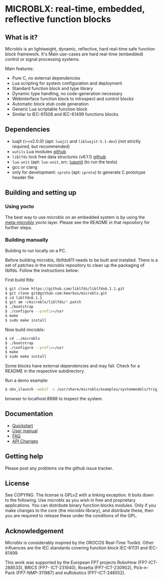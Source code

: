 MICROBLX: real-time, embedded, reflective function blocks
=========================================================

What is it?
-----------

Microblx is an lightweight, dynamic, reflective, hard real-time safe
function block framework. It's Main use-cases are hard real-time
(embedded) control or signal processing systems.

Main features:

 - Pure C, no external dependencies
 - Lua scripting for system configuration and deployment
 - Standard function block and type library
 - Dynamic type handling, no code-generation necessary
 - Webinterface function block to introspect and control blocks
 - Automatic block stub code generation
 - Generic Lua scriptable function block
 - Similar to IEC-61508 and IEC-61499 functions blocks


Dependencies
------------

 - luajit (>=v2.0.0) (apt: `luajit` and `libluajit-5.1-dev`) (not
   strictly required, but recommended)
 - `uutils` Lua modules [github](https://github.com/kmarkus/uutils)
 - `liblfds` lock free data structures (v6.1.1) [github](https://github.com/liblfds/liblfds6.1.1)
 - `lua-unit` (apt: `lua-unit`, src:
   [luaunit](https://github.com/bluebird75/luaunit) (to run the tests)
 - gcc or clang
 - only for development: `cproto` (apt: `cproto`) to generate C prototype header file


Building and setting up
------------------------

### Using yocto

The best way to use microblx on an embedded system is by using the
[meta-microblx](https://github.com/kmarkus/meta-microblx) yocto
layer. Please see the README in that repository for further steps.

### Building manually

Building to run locally on a PC.

Before building microblx, liblfds611 needs to be built and
installed. There is a set of patches in the microblx repository to
clean up the packaging of liblfds. Follow the instructions below:

First build lfds:

```bash
$ git clone https://github.com/liblfds/liblfds6.1.1.git
$ git clone git@github.com:kmarkus/microblx.git
$ cd liblfds6.1.1
$ git am ~/microblx/liblfds/*.patch
$ ./bootstrap
$ ./configure --prefix=/usr
$ make
$ sudo make install
```

Now build microblx:

```bash
$ cd ../microblx
$ ./bootstrap
$ ./configure --prefix=/usr
$ make
$ sudo make install
```

Some blocks have external dependencies and may fail. Check for a
README in the respective subdirectory.

Run a demo example:

```bash
$ ubx_ilaunch -webif -c /usr/share/microblx/examples/systemmodels/trig_rnd_hexdump.usc
```
browser to localhost:8888 to inspect the system.

Documentation
-------------

 - [Quickstart](/doc/quickstart.md)
 - [User manual](/doc/manual.md)
 - [FAQ](/doc/FAQ.md)
 - [API Changes](/API_Changes.md)


Getting help
------------

Please post any problems via the github issue tracker.

License
-------

See COPYING. The license is GPLv2 with a linking exception. It boils
down to the following. Use microblx as you wish in free and
proprietary applications. You can distribute binary function blocks
modules. Only if you make changes to the core (the microblx library),
and distribute these, then you are required to release these under the
conditions of the GPL.


Acknowledgement
---------------

Microblx is considerably inspired by the OROCOS Real-Time
Toolkit. Other influences are the IEC standards covering function
block IEC-61131 and IEC-61499.

This work was supported by the European FP7 projects RoboHow
(FP7-ICT-288533), BRICS (FP7- ICT-231940), Rosetta (FP7-ICT-230902),
Pick-n-Pack (FP7-NMP-311987) and euRobotics (FP7-ICT-248552).
